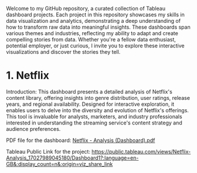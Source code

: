 Welcome to my GitHub repository, a curated collection of Tableau dashboard projects. Each project in this repository showcases my skills in data visualization and analytics, demonstrating a deep understanding of how to transform raw data into meaningful insights. These dashboards span various themes and industries, reflecting my ability to adapt and create compelling stories from data. Whether you're a fellow data enthusiast, potential employer, or just curious, I invite you to explore these interactive visualizations and discover the stories they tell.


# 1. Netflix
Introduction:
This dashboard presents a detailed analysis of Netflix's content library, offering insights into genre distribution, user ratings, release years, and regional availability. Designed for interactive exploration, it enables users to delve into the diversity and evolution of Netflix's offerings. This tool is invaluable for analysts, marketers, and industry professionals interested in understanding the streaming service's content strategy and audience preferences.

PDF file for the dashboard:
[Netflix - Analysis (Dashboard).pdf](https://github.com/aditya0798/Tableau_visualization/files/13782104/Netflix.-.Analysis.Dashboard.pdf)

Tableau Public Link for the project:
https://public.tableau.com/views/Netflix-Analysis_17027989045180/Dashboard1?:language=en-GB&:display_count=n&:origin=viz_share_link
